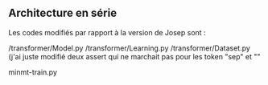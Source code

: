 ## Architecture en série

Les codes modifiés par rapport à la version de Josep sont : 

/transformer/Model.py
/transformer/Learning.py
/transformer/Dataset.py (j'ai juste modifié deux assert qui ne marchait pas pour les token "sep" et ""

minmt-train.py 
